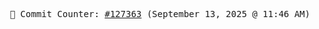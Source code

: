 <p align="center">
    <samp>
        📮 Commit Counter: <a href="https://github.com/Javascript-void0/Javascript-void0/commits/main">#127363</a> (September 13, 2025 @ 11:46 AM)
    </samp>
</p>